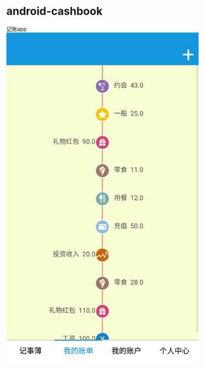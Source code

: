 # android-cashbook
记账app
![账单](https://github.com/ytshang123/android-cashbook/blob/master/IMG-Storage/%E8%B4%A6%E5%8D%95.png)
